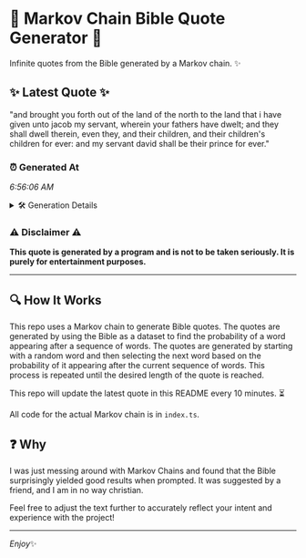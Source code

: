 # 📖 Markov Chain Bible Quote Generator 📖

Infinite quotes from the Bible generated by a Markov chain. ✨

## ✨ Latest Quote ✨
"and brought you forth out of the land of the north to the land that i have given unto jacob my servant, wherein your fathers have dwelt; and they shall dwell therein, even they, and their children, and their children's children for ever: and my servant david shall be their prince for ever."

### ⏰ Generated At
*6:56:06 AM*

<details>
    <summary>🛠️ Generation Details</summary>
    <p>
        <strong>🌱 Seed:</strong> and<br>
        <strong>🔄 Iterations:</strong> 52<br>
        <strong>📜 Context History:</strong><br>[ and ]: brought<br>[ and, brought ]: you<br>[ and, brought, you ]: forth<br>[ and, brought, you, forth ]: out<br>[ and, brought, you, forth, out ]: of<br>[ and, brought, you, forth, out, of ]: the<br>[ brought, you, forth, out, of, the ]: land<br>[ you, forth, out, of, the, land ]: of<br>[ forth, out, of, the, land, of ]: the<br>[ out, of, the, land, of, the ]: north<br>[ of, the, land, of, the, north ]: to<br>[ the, land, of, the, north, to ]: the<br>[ land, of, the, north, to, the ]: land<br>[ of, the, north, to, the, land ]: that<br>[ the, north, to, the, land, that ]: i<br>[ north, to, the, land, that, i ]: have<br>[ to, the, land, that, i, have ]: given<br>[ the, land, that, i, have, given ]: unto<br>[ land, that, i, have, given, unto ]: jacob<br>[ that, i, have, given, unto, jacob ]: my<br>[ i, have, given, unto, jacob, my ]: servant,<br>[ have, given, unto, jacob, my, servant, ]: wherein<br>[ given, unto, jacob, my, servant,, wherein ]: your<br>[ unto, jacob, my, servant,, wherein, your ]: fathers<br>[ jacob, my, servant,, wherein, your, fathers ]: have<br>[ my, servant,, wherein, your, fathers, have ]: dwelt;<br>[ servant,, wherein, your, fathers, have, dwelt; ]: and<br>[ wherein, your, fathers, have, dwelt;, and ]: they<br>[ your, fathers, have, dwelt;, and, they ]: shall<br>[ fathers, have, dwelt;, and, they, shall ]: dwell<br>[ have, dwelt;, and, they, shall, dwell ]: therein,<br>[ dwelt;, and, they, shall, dwell, therein, ]: even<br>[ and, they, shall, dwell, therein,, even ]: they,<br>[ they, shall, dwell, therein,, even, they, ]: and<br>[ shall, dwell, therein,, even, they,, and ]: their<br>[ dwell, therein,, even, they,, and, their ]: children,<br>[ therein,, even, they,, and, their, children, ]: and<br>[ even, they,, and, their, children,, and ]: their<br>[ they,, and, their, children,, and, their ]: children's<br>[ and, their, children,, and, their, children's ]: children<br>[ their, children,, and, their, children's, children ]: for<br>[ children,, and, their, children's, children, for ]: ever:<br>[ and, their, children's, children, for, ever: ]: and<br>[ their, children's, children, for, ever:, and ]: my<br>[ children's, children, for, ever:, and, my ]: servant<br>[ children, for, ever:, and, my, servant ]: david<br>[ for, ever:, and, my, servant, david ]: shall<br>[ ever:, and, my, servant, david, shall ]: be<br>[ and, my, servant, david, shall, be ]: their<br>[ my, servant, david, shall, be, their ]: prince<br>[ servant, david, shall, be, their, prince ]: for<br>[ david, shall, be, their, prince, for ]: ever.<br>
    </p>
</details>

### ⚠️ Disclaimer ⚠️
**This quote is generated by a program and is not to be taken seriously. It is purely for entertainment purposes.**

---

## 🔍 How It Works

This repo uses a Markov chain to generate Bible quotes. The quotes are generated by using the Bible as a dataset to find the probability of a word appearing after a sequence of words. The quotes are generated by starting with a random word and then selecting the next word based on the probability of it appearing after the current sequence of words. This process is repeated until the desired length of the quote is reached.

This repo will update the latest quote in this README every 10 minutes. ⏳

All code for the actual Markov chain is in `index.ts`.

## ❓ Why

I was just messing around with Markov Chains and found that the Bible surprisingly yielded good results when prompted. 
It was suggested by a friend, and I am in no way christian.

Feel free to adjust the text further to accurately reflect your intent and experience with the project!

---

*Enjoy*✨
